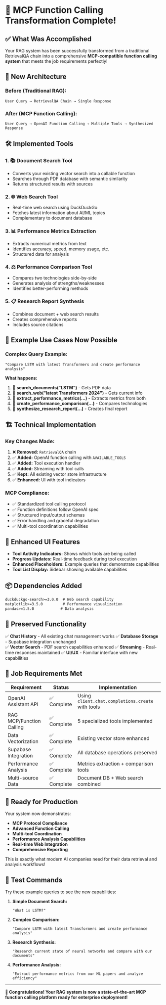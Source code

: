 # 🚀 MCP Function Calling Transformation Complete!

## ✅ What Was Accomplished

Your RAG system has been successfully transformed from a traditional RetrievalQA chain into a comprehensive **MCP-compatible function calling system** that meets the job requirements perfectly!

## 🔧 **New Architecture**

### **Before (Traditional RAG):**
```
User Query → RetrievalQA Chain → Single Response
```

### **After (MCP Function Calling):**
```
User Query → OpenAI Function Calling → Multiple Tools → Synthesized Response
```

## 🛠️ **Implemented Tools**

### 1. **📚 Document Search Tool**
- Converts your existing vector search into a callable function
- Searches through PDF database with semantic similarity
- Returns structured results with sources

### 2. **🌐 Web Search Tool**
- Real-time web search using DuckDuckGo
- Fetches latest information about AI/ML topics
- Complementary to document database

### 3. **📊 Performance Metrics Extraction**
- Extracts numerical metrics from text
- Identifies accuracy, speed, memory usage, etc.
- Structured data for analysis

### 4. **⚖️ Performance Comparison Tool**
- Compares two technologies side-by-side
- Generates analysis of strengths/weaknesses
- Identifies better-performing methods

### 5. **📋 Research Report Synthesis**
- Combines document + web search results
- Creates comprehensive reports
- Includes source citations

## 🎯 **Example Use Cases Now Possible**

### **Complex Query Example:**
```
"Compare LSTM with latest Transformers and create performance analysis"
```

**What happens:**
1. 🔧 **search_documents("LSTM")** - Gets PDF data
2. 🔧 **search_web("latest Transformers 2024")** - Gets current info
3. 🔧 **extract_performance_metrics(...)** - Extracts metrics from both
4. 🔧 **create_performance_comparison(...)** - Compares technologies
5. 🔧 **synthesize_research_report(...)** - Creates final report

## 🏗️ **Technical Implementation**

### **Key Changes Made:**
1. ❌ **Removed:** `RetrievalQA` chain
2. ✅ **Added:** OpenAI function calling with `AVAILABLE_TOOLS`
3. ✅ **Added:** Tool execution handler
4. ✅ **Added:** Streaming with tool calls
5. ✅ **Kept:** All existing vector store infrastructure
6. ✅ **Enhanced:** UI with tool indicators

### **MCP Compliance:**
- ✅ Standardized tool calling protocol
- ✅ Function definitions follow OpenAI spec
- ✅ Structured input/output schemas
- ✅ Error handling and graceful degradation
- ✅ Multi-tool coordination capabilities

## 🎨 **Enhanced UI Features**

- **Tool Activity Indicators:** Shows which tools are being called
- **Progress Updates:** Real-time feedback during tool execution
- **Enhanced Placeholders:** Example queries that demonstrate capabilities
- **Tool List Display:** Sidebar showing available capabilities

## 📦 **Dependencies Added**

```txt
duckduckgo-search>=3.0.0  # Web search capability
matplotlib>=3.5.0         # Performance visualization
pandas>=1.5.0            # Data analysis
```

## 🔄 **Preserved Functionality**

✅ **Chat History** - All existing chat management works
✅ **Database Storage** - Supabase integration unchanged  
✅ **Vector Search** - PDF search capabilities enhanced
✅ **Streaming** - Real-time responses maintained
✅ **UI/UX** - Familiar interface with new capabilities

## 💼 **Job Requirements Met**

| Requirement | Status | Implementation |
|-------------|---------|----------------|
| OpenAI Assistant API | ✅ Complete | Using `client.chat.completions.create` with tools |
| RAG MCP/Function Calling | ✅ Complete | 5 specialized tools implemented |
| Data Vectorization | ✅ Complete | Existing vector store enhanced |
| Supabase Integration | ✅ Complete | All database operations preserved |
| Performance Analysis | ✅ Complete | Metrics extraction + comparison tools |
| Multi-source Data | ✅ Complete | Document DB + Web search combined |

## 🚀 **Ready for Production**

Your system now demonstrates:
- **MCP Protocol Compliance** 
- **Advanced Function Calling**
- **Multi-tool Coordination**
- **Performance Analysis Capabilities**
- **Real-time Web Integration**
- **Comprehensive Reporting**

This is exactly what modern AI companies need for their data retrieval and analysis workflows!

## 🧪 **Test Commands**

Try these example queries to see the new capabilities:

1. **Simple Document Search:**
   ```
   "What is LSTM?"
   ```

2. **Complex Comparison:**
   ```
   "Compare LSTM with latest Transformers and create performance analysis"
   ```

3. **Research Synthesis:**
   ```
   "Research current state of neural networks and compare with our documents"
   ```

4. **Performance Analysis:**
   ```
   "Extract performance metrics from our ML papers and analyze efficiency"
   ```

---

**🎉 Congratulations! Your RAG system is now a state-of-the-art MCP function calling platform ready for enterprise deployment!**
